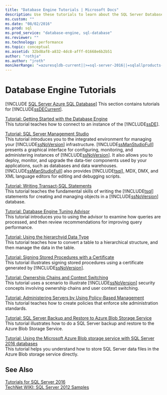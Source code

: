 ```yaml
---
title: "Database Engine Tutorials | Microsoft Docs"
description: Use these tutorials to learn about the SQL Server Database Engine, including getting started and using the SQL Server Management Studio.
ms.custom: ""
ms.date: "08/02/2016"
ms.prod: sql
ms.prod_service: "database-engine, sql-database"
ms.reviewer: ""
ms.technology: performance
ms.topic: conceptual
ms.assetid: 32bd8af8-a832-4dc8-afff-01668e6b2b51
author: "rothja"
ms.author: "jroth"
monikerRange: "=azuresqldb-current||>=sql-server-2016||=sqlallproducts-allversions||>=sql-server-linux-2017||=azuresqldb-mi-current"
---
```

# Database Engine Tutorials
[!INCLUDE [SQL Server Azure SQL Database](../includes/applies-to-version/sql-asdb.md)]
This section contains tutorials for [!INCLUDE[ssDECurrent](../includes/ssdecurrent-md.md)].  
  
[Tutorial: Getting Started with the Database Engine](../relational-databases/tutorial-getting-started-with-the-database-engine.md)  
This tutorial teaches how to connect to an instance of the [!INCLUDE[ssDE](../includes/ssde-md.md)].  
  
[Tutorial: SQL Server Management Studio](../tools/sql-server-management-studio/tutorial-sql-server-management-studio.md)  
This tutorial introduces you to the integrated environment for managing your [!INCLUDE[ssNoVersion](../includes/ssnoversion-md.md)] infrastructure. [!INCLUDE[ssManStudioFull](../includes/ssmanstudiofull-md.md)] presents a graphical interface for configuring, monitoring, and administering instances of [!INCLUDE[ssNoVersion](../includes/ssnoversion-md.md)]. It also allows you to deploy, monitor, and upgrade the data-tier components used by your applications, such as databases and data warehouses. [!INCLUDE[ssManStudioFull](../includes/ssmanstudiofull-md.md)] also provides [!INCLUDE[tsql](../includes/tsql-md.md)], MDX, DMX, and XML language editors for editing and debugging scripts.  
  
[Tutorial: Writing Transact-SQL Statements](../t-sql/tutorial-writing-transact-sql-statements.md)  
This tutorial teaches the fundamental skills of writing the [!INCLUDE[tsql](../includes/tsql-md.md)] statements for creating and managing objects in a [!INCLUDE[ssNoVersion](../includes/ssnoversion-md.md)] database.  
  
[Tutorial: Database Engine Tuning Advisor](../tools/dta/tutorial-database-engine-tuning-advisor.md)  
This tutorial introduces you to using the advisor to examine how queries are processed, and then review recommendations for improving query performance.  
  
[Tutorial: Using the hierarchyid Data Type](../relational-databases/tables/tutorial-using-the-hierarchyid-data-type.md)  
This tutorial teaches how to convert a table to a hierarchical structure, and then manage the data in the table.  
  
[Tutorial: Signing Stored Procedures with a Certificate](../relational-databases/tutorial-signing-stored-procedures-with-a-certificate.md)  
This tutorial illustrates signing stored procedures using a certificate generated by [!INCLUDE[ssNoVersion](../includes/ssnoversion-md.md)].  
  
[Tutorial: Ownership Chains and Context Switching](../relational-databases/tutorial-ownership-chains-and-context-switching.md)  
This tutorial uses a scenario to illustrate [!INCLUDE[ssNoVersion](../includes/ssnoversion-md.md)] security concepts involving ownership chains and user context switching.  
  
[Tutorial: Administering Servers by Using Policy-Based Management](../relational-databases/policy-based-management/tutorial-administering-servers-by-using-policy-based-management.md)  
This tutorial teaches how to create policies that enforce site administration standards.  
  
[Tutorial: SQL Server Backup and Restore to Azure Blob Storage Service](~/relational-databases/tutorial-sql-server-backup-and-restore-to-azure-blob-storage-service.md)  
This tutorial illustrates how to do a SQL Server backup and restore to the Azure Blob Storage Service.  
  
[Tutorial: Using the Microsoft Azure Blob storage service with SQL Server 2016 databases](tutorial-use-azure-blob-storage-service-with-sql-server-2016.md)  
This tutorial helps you understand how to store SQL Server data files in the Azure Blob storage service directly.  
  
## See Also  
[Tutorials for SQL Server 2016](../sql-server/tutorials-for-sql-server-2016.md)  
[TechNet WIKI: SQL Server 2012 Samples](https://go.microsoft.com/fwlink/?linkID=220734)  
  
  
  

